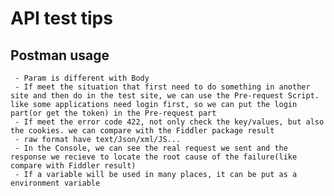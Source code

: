 # API test tips
## Postman usage
     - Param is different with Body
     - If meet the situation that first need to do something in another site and then do in the test site, we can use the Pre-request Script. like some applications need login first, so we can put the login part(or get the token) in the Pre-request part
     - If meet the error code 422, not only check the key/values, but also the cookies. we can compare with the Fiddler package result
     - raw format have text/Json/xml/JS...
     - In the Console, we can see the real request we sent and the response we recieve to locate the root cause of the failure(like compare with Fiddler result)
     - If a variable will be used in many places, it can be put as a environment variable